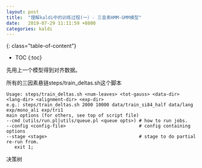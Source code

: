 ```yaml
---
layout: post
title:  "理解kaldi中的训练过程(一）- 三音素HMM-GMM模型"
date:   2019-07-29 11:11:59 +0800
categories: kaldi
---
```

{: class="table-of-content"}
* TOC
{:toc}


先用上一个模型得到对齐数据。

所有的三因素悬链steps/train_deltas.sh这个脚本
```
Usage: steps/train_deltas.sh <num-leaves> <tot-gauss> <data-dir> <lang-dir> <alignment-dir> <exp-dir>
e.g.: steps/train_deltas.sh 2000 10000 data/train_si84_half data/lang exp/mono_ali exp/tri1
main options (for others, see top of script file)
--cmd (utils/run.pl|utils/queue.pl <queue opts>) # how to run jobs.
--config <config-file>                           # config containing options
--stage <stage>                                  # stage to do partial re-run from.
   exit 1;
```
决策树